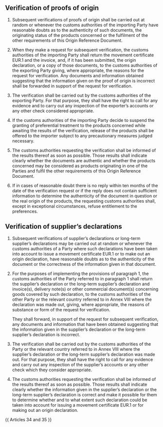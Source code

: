 ## Verification of proofs of origin

1. Subsequent verifications of proofs of origin shall be carried out at random or whenever the customs authorities of the importing Party have reasonable doubts as to the authenticity of such documents, the originating status of the products concerned or the fulfilment of the other requirements of this Origin Reference Document.

2. When they make a request for subsequent verification, the customs authorities of the importing Party shall return the movement certificate EUR.1 and the invoice, and, if it has been submitted, the origin declaration, or a copy of those documents, to the customs authorities of the exporting Party giving, where appropriate, the reasons for the request for verification. Any documents and information obtained suggesting that the information given on the proof of origin is incorrect shall be forwarded in support of the request for verification.

3. The verification shall be carried out by the customs authorities of the exporting Party. For that purpose, they shall have the right to call for any evidence and to carry out any inspection of the exporter’s accounts or any other check considered appropriate.

4. If the customs authorities of the importing Party decide to suspend the granting of preferential treatment to the products concerned while awaiting the results of the verification, release of the products shall be offered to the importer subject to any precautionary measures judged necessary.

5. The customs authorities requesting the verification shall be informed of the results thereof as soon as possible. Those results shall indicate clearly whether the documents are authentic and whether the products concerned may be considered as products originating in one of the Parties and fulfil the other requirements of this Origin Reference Document.

6. If in cases of reasonable doubt there is no reply within ten months of the date of the verification request or if the reply does not contain sufficient information to determine the authenticity of the document in question or the real origin of the products, the requesting customs authorities shall, except in exceptional circumstances, refuse entitlement to the preferences.

## Verification of supplier’s declarations

1. Subsequent verifications of supplier’s declarations or long-term supplier’s declarations may be carried out at random or whenever the customs authorities of a Party where such declarations have been taken into account to issue a movement certificate EUR.1 or to make out an origin declaration, have reasonable doubts as to the authenticity of the document or the correctness of the information given in that document.

2. For the purposes of implementing the provisions of paragraph 1, the customs authorities of the Party referred to in paragraph 1 shall return the supplier’s declaration or the long-term supplier’s declaration and invoice(s), delivery note(s) or other commercial document(s) concerning goods covered by such declaration, to the customs authorities of the other Party or the relevant country referred to in Annex VIII where the declaration was made out, giving, where appropriate, the reasons of substance or form of the request for verification.

    They shall forward, in support of the request for subsequent verification, any documents and information that have been obtained suggesting that the information given in the supplier’s declaration or the long-term supplier’s declaration is incorrect.

3. The verification shall be carried out by the customs authorities of the Party or the relevant country referred to in Annex VIII where the supplier’s declaration or the long-term supplier’s declaration was made out. For that purpose, they shall have the right to call for any evidence and carry out any inspection of the supplier’s accounts or any other check which they consider appropriate.

4. The customs authorities requesting the verification shall be informed of the results thereof as soon as possible. Those results shall indicate clearly whether the information given in the supplier’s declaration or the long-term supplier’s declaration is correct and make it possible for them to determine whether and to what extent such declaration could be taken into account for issuing a movement certificate EUR.1 or for making out an origin declaration.

{{ Articles 34 and 35 }}
